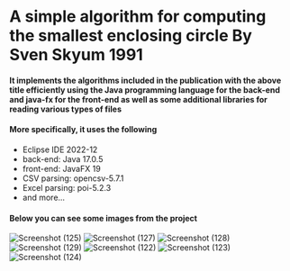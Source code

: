 # A simple algorithm for computing the smallest enclosing circle By Sven Skyum 1991
#### It implements the algorithms included in the publication with the above title efficiently using the Java programming language for the back-end and java-fx for the front-end as well as some additional libraries for reading various types of files

#### More specifically, it uses the following
- Eclipse IDE 2022-12
- back-end: Java 17.0.5
- front-end: JavaFX 19
- CSV parsing: opencsv-5.7.1
- Excel parsing: poi-5.2.3
- and more...

#### Below you can see some images from the project
![Screenshot (125)](https://user-images.githubusercontent.com/56134761/219865560-c5eb9329-f4e6-4a3d-82b2-55407980654c.png)
![Screenshot (127)](https://user-images.githubusercontent.com/56134761/219865566-0b100d8a-f80e-44d4-abbb-41047c25f8ca.png)
![Screenshot (128)](https://user-images.githubusercontent.com/56134761/219865571-9f01aa79-7132-4a53-8749-a28621adef87.png)
![Screenshot (129)](https://user-images.githubusercontent.com/56134761/219865572-43cb6d6e-bb55-420c-8939-1d3a3c27280a.png)
![Screenshot (122)](https://user-images.githubusercontent.com/56134761/219865573-d26d25d3-5f3c-4b90-88d3-b6e153f1f18f.png)
![Screenshot (123)](https://user-images.githubusercontent.com/56134761/219865574-4a26ad8d-88c6-4907-84d3-37cdeb680d1c.png)
![Screenshot (124)](https://user-images.githubusercontent.com/56134761/219865576-8777dedb-02d6-441d-97d3-3477a5aff18d.png)

